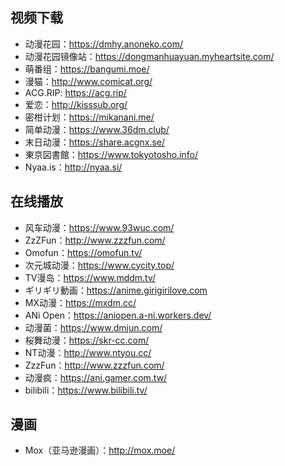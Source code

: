 ## 视频下载
+ 动漫花园：https://dmhy.anoneko.com/
+ 动漫花园镜像站：https://dongmanhuayuan.myheartsite.com/
+ 萌番组：https://bangumi.moe/
+ 漫猫：http://www.comicat.org/
+ ACG.RIP: https://acg.rip/
+ 爱恋：http://kisssub.org/
+ 密柑计划：https://mikanani.me/
+ 简单动漫：https://www.36dm.club/
+ 末日动漫：https://share.acgnx.se/
+ 東京図書館：https://www.tokyotosho.info/
+ Nyaa.is：http://nyaa.si/

## 在线播放
+ 风车动漫：https://www.93wuc.com/
+ ZzZFun：http://www.zzzfun.com/
+ Omofun：https://omofun.tv/
+ 次元城动漫：https://www.cycity.top/
+ TV漫岛：https://www.mddm.tv/
+ ギリギリ動画：https://anime.girigirilove.com
+ MX动漫：https://mxdm.cc/
+ ANi Open：https://aniopen.a-ni.workers.dev/
+ 动漫菌：https://www.dmjun.com/
+ 桜舞动漫：https://skr-cc.com/
+ NT动漫：http://www.ntyou.cc/
+ ZzzFun：http://www.zzzfun.com/
+ 动漫疯：https://ani.gamer.com.tw/
+ bilibili：https://www.bilibili.tv/
## 漫画
+ Mox（亚马逊漫画）：http://mox.moe/
